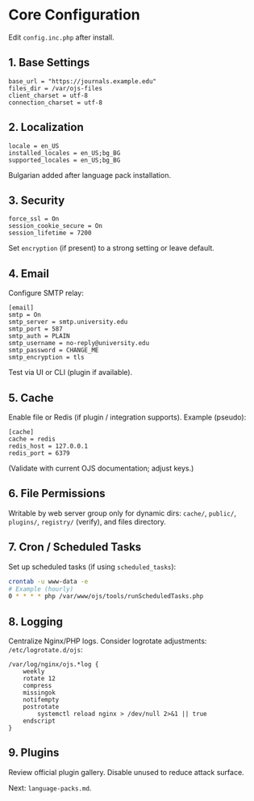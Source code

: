 # Core Configuration

Edit `config.inc.php` after install.

## 1. Base Settings
```
base_url = "https://journals.example.edu"
files_dir = /var/ojs-files
client_charset = utf-8
connection_charset = utf-8
```

## 2. Localization
```
locale = en_US
installed_locales = en_US;bg_BG
supported_locales = en_US;bg_BG
```
Bulgarian added after language pack installation.

## 3. Security
```
force_ssl = On
session_cookie_secure = On
session_lifetime = 7200
```
Set `encryption` (if present) to a strong setting or leave default.

## 4. Email
Configure SMTP relay:
```
[email]
smtp = On
smtp_server = smtp.university.edu
smtp_port = 587
smtp_auth = PLAIN
smtp_username = no-reply@university.edu
smtp_password = CHANGE_ME
smtp_encryption = tls
```
Test via UI or CLI (plugin if available).

## 5. Cache
Enable file or Redis (if plugin / integration supports). Example (pseudo):
```
[cache]
cache = redis
redis_host = 127.0.0.1
redis_port = 6379
```
(Validate with current OJS documentation; adjust keys.)

## 6. File Permissions
Writable by web server group only for dynamic dirs: `cache/`, `public/`, `plugins/`, `registry/` (verify), and files directory.

## 7. Cron / Scheduled Tasks
Set up scheduled tasks (if using `scheduled_tasks`):
```bash
crontab -u www-data -e
# Example (hourly)
0 * * * * php /var/www/ojs/tools/runScheduledTasks.php
```

## 8. Logging
Centralize Nginx/PHP logs. Consider logrotate adjustments:
`/etc/logrotate.d/ojs`:
```
/var/log/nginx/ojs.*log {
    weekly
    rotate 12
    compress
    missingok
    notifempty
    postrotate
        systemctl reload nginx > /dev/null 2>&1 || true
    endscript
}
```

## 9. Plugins
Review official plugin gallery. Disable unused to reduce attack surface.

Next: `language-packs.md`.
